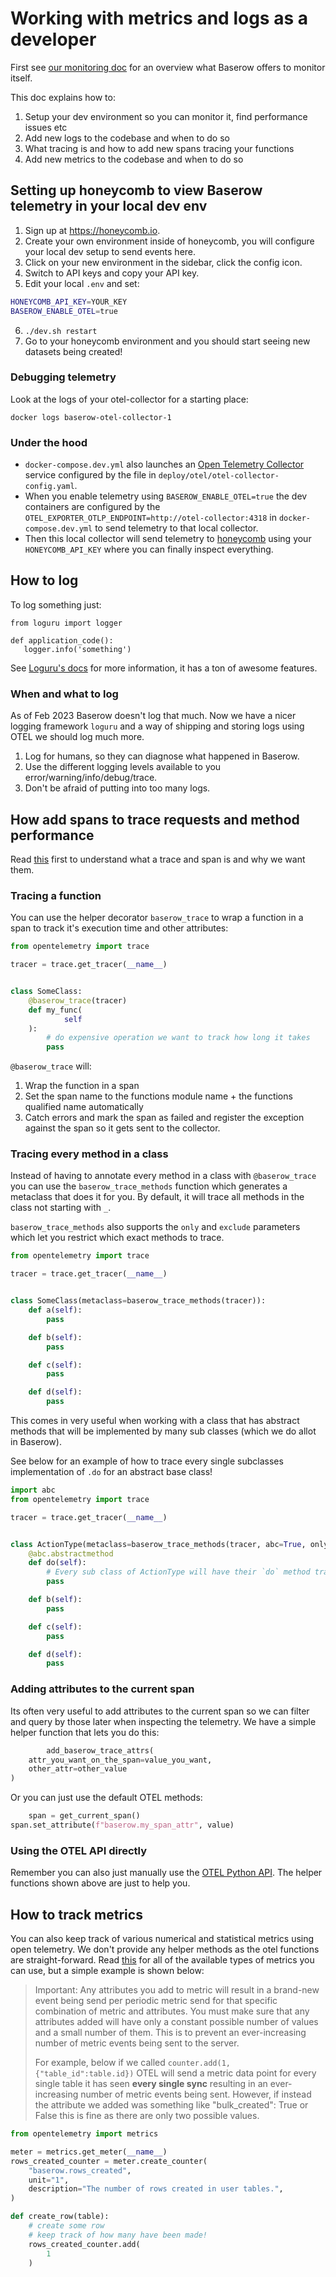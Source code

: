 # Working with metrics and logs as a developer

First see [our monitoring doc](../installation/monitoring.md) for an overview what
Baserow offers to monitor itself.

This doc explains how to:

1. Setup your dev environment so you can monitor it, find performance
   issues etc
2. Add new logs to the codebase and when to do so
3. What tracing is and how to add new spans tracing your functions
4. Add new metrics to the codebase and when to do so

## Setting up honeycomb to view Baserow telemetry in your local dev env

1. Sign up at https://honeycomb.io.
2. Create your own environment inside of honeycomb, you will configure your local dev
   setup to send events here.
3. Click on your new environment in the sidebar, click the config icon.
4. Switch to API keys and copy your API key.
5. Edit your local `.env` and set:

```bash
HONEYCOMB_API_KEY=YOUR_KEY
BASEROW_ENABLE_OTEL=true
```

6. `./dev.sh restart`
7. Go to your honeycomb environment and you should start seeing new datasets being
   created!

### Debugging telemetry

Look at the logs of your otel-collector for a starting place:

```
docker logs baserow-otel-collector-1
```

### Under the hood

* `docker-compose.dev.yml` also launches
  an [Open Telemetry Collector](https://opentelemetry.io/docs/collector/) service
  configured by the file in `deploy/otel/otel-collector-config.yaml`.
* When you enable telemetry using `BASEROW_ENABLE_OTEL=true` the dev containers are
  configured by the
  `OTEL_EXPORTER_OTLP_ENDPOINT=http://otel-collector:4318` in `docker-compose.dev.yml`
  to send telemetry to that local collector.
* Then this local collector will send telemetry
  to [honeycomb](https://honeycomb.io) using your `HONEYCOMB_API_KEY` where you can
  finally inspect everything.

## How to log

To log something just:

```
from loguru import logger

def application_code():
   logger.info('something')
```

See [Loguru's docs](https://github.com/Delgan/loguru) for more information, it has a ton
of awesome features.

### When and what to log

As of Feb 2023 Baserow doesn't log that much. Now we have a nicer logging framework
`loguru` and a way of shipping and storing logs using OTEL we should log much more.

1. Log for humans, so they can diagnose what happened in Baserow.
2. Use the different logging levels available to you error/warning/info/debug/trace.
3. Don't be afraid of putting into too many logs.

## How add spans to trace requests and method performance

Read [this](https://opentelemetry.io/docs/concepts/observability-primer/#distributed-traces)
first to understand what a trace and span is and why we want them.

### Tracing a function

You can use the helper decorator `baserow_trace` to wrap a function
in a span to track it's execution time and other attributes:

```python
from opentelemetry import trace

tracer = trace.get_tracer(__name__)


class SomeClass:
    @baserow_trace(tracer)
    def my_func(
            self
    ):
        # do expensive operation we want to track how long it takes
        pass
```

`@baserow_trace` will:

1. Wrap the function in a span
2. Set the span name to the functions module name + the functions qualified name
   automatically
3. Catch errors and mark the span as failed and register the exception against the span
   so it gets sent to the collector.

### Tracing every method in a class

Instead of having to annotate every method in a class with `@baserow_trace` you can
use the `baserow_trace_methods` function which generates a metaclass that does it for
you. By default, it will trace all methods in the class not starting with `_`.

`baserow_trace_methods` also supports the `only` and `exclude` parameters which
let you restrict which exact methods to trace.

```python
from opentelemetry import trace

tracer = trace.get_tracer(__name__)


class SomeClass(metaclass=baserow_trace_methods(tracer)):
    def a(self):
        pass

    def b(self):
        pass

    def c(self):
        pass

    def d(self):
        pass
```

This comes in very useful when working with a class that has abstract methods that
will be implemented by many sub classes (which we do allot in Baserow).

See below for an example of how to trace every single subclasses implementation of
`.do` for an abstract base class!

```python
import abc
from opentelemetry import trace

tracer = trace.get_tracer(__name__)


class ActionType(metaclass=baserow_trace_methods(tracer, abc=True, only='do')):
    @abc.abstractmethod
    def do(self):
        # Every sub class of ActionType will have their `do` method traced!
        pass

    def b(self):
        pass

    def c(self):
        pass

    def d(self):
        pass
```

### Adding attributes to the current span

Its often very useful to add attributes to the current span so we can filter and query
by those later when inspecting the telemetry. We have a simple helper function
that lets you do this:

```python
        add_baserow_trace_attrs(
    attr_you_want_on_the_span=value_you_want,
    other_attr=other_value
)
```

Or you can just use the default OTEL methods:

```python
    span = get_current_span()
span.set_attribute(f"baserow.my_span_attr", value)
```

### Using the OTEL API directly

Remember you can also just manually use
the [OTEL Python API](https://opentelemetry.io/docs/instrumentation/python/manual/#tracing).
The helper functions
shown above are just to help you.

## How to track metrics

You can also keep track of various numerical and statistical metrics using open
telemetry. We don't provide any helper methods as the otel functions are
straight-forward.
Read [this](https://opentelemetry.io/docs/instrumentation/python/manual/#creating-and-using-synchronous-instruments)
for all of the available types of metrics you can use, but a simple example is shown
below:

> Important: Any attributes you add to metric will result in a brand-new event being
> send per periodic metric send for that specific combination of metric and attributes.
> You must make sure that any attributes added will have only a constant possible number
> of values and a small number of them. This is to prevent an ever-increasing number of
> metric events being sent to the server.
> 
> For example, below if we called `counter.add(1, {"table_id":table.id})` OTEL will
> send a metric data point for every single table it has seen **every single sync**
> resulting in an ever-increasing number of metric events being sent. However, if instead
> the attribute we added was something like "bulk_created": True or False this is fine
> as there are only two possible values.

```python
from opentelemetry import metrics

meter = metrics.get_meter(__name__)
rows_created_counter = meter.create_counter(
    "baserow.rows_created",
    unit="1",
    description="The number of rows created in user tables.",
)

def create_row(table):
    # create some row
    # keep track of how many have been made!
    rows_created_counter.add(
        1
    )

```